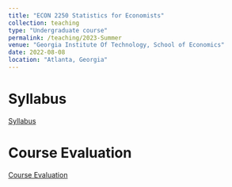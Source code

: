 ```yaml
---
title: "ECON 2250 Statistics for Economists"
collection: teaching
type: "Undergraduate course"
permalink: /teaching/2023-Summer
venue: "Georgia Institute Of Technology, School of Economics"
date: 2022-08-08
location: "Atlanta, Georgia"
---
```




Syllabus
======
[Syllabus](/files/2250_Fall_syllabus_2022.pdf) 

Course Evaluation
======
[Course Evaluation](/files/Hritan_2022_Fall_ECON_2250_Statistics_for_Econ_AA.pdf)
